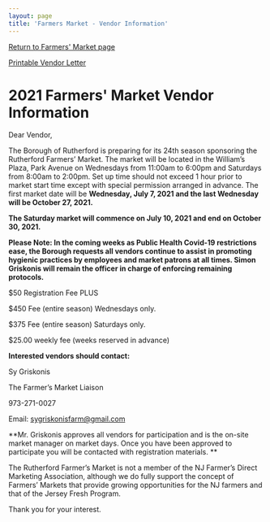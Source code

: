 ```yaml
---
layout: page
title: 'Farmers Market - Vendor Information'
---
```


[Return to Farmers' Market page](/farmers-market/)

[Printable Vendor Letter](https://storage.googleapis.com/static.rutherford-nj.com/farmers-market/Dear%20Vendor%20web%20link.docx.pdf)


# 2021 Farmers' Market Vendor Information


Dear Vendor,

The Borough of Rutherford is preparing for its 24th season sponsoring the Rutherford Farmers’ Market.  The market will be located in the William’s Plaza, Park Avenue on Wednesdays from 11:00am to 6:00pm and Saturdays from 8:00am to 2:00pm. Set up time should not exceed 1 hour prior to market start time except with special permission arranged in advance. The first market date will be **Wednesday, July 7, 2021 and the last Wednesday will be October 27, 2021.** 

**The Saturday market will commence on July 10, 2021 and end on October 30, 2021.**

**Please Note: In the coming weeks as Public Health Covid-19 restrictions ease, the Borough requests all vendors continue to assist in promoting hygienic practices by employees and market patrons at all times. Simon Griskonis will remain the officer in charge of enforcing remaining protocols.** 

$50 Registration Fee PLUS 

$450 Fee (entire season) Wednesdays only. 

$375 Fee (entire season) Saturdays only.

$25.00 weekly fee (weeks reserved in advance)
 
**Interested vendors should contact:** 

Sy Griskonis 

The Farmer’s Market Liaison

973-271-0027     

Email: sygriskonisfarm@gmail.com

**Mr. Griskonis approves all vendors for participation and is the on-site market manager on market days.  Once you have been approved to participate you will be contacted with registration materials. **

The Rutherford Farmer’s Market is not a member of the NJ Farmer’s Direct Marketing Association, although we do fully support the concept of Farmers’ Markets that provide growing opportunities for the NJ farmers and that of the Jersey Fresh Program.

Thank you for your interest.


